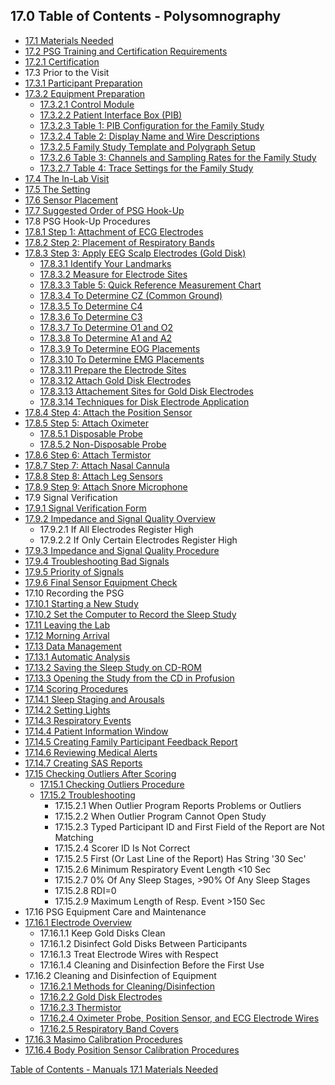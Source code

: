 ## 17.0 Table of Contents - Polysomnography

* [17.1 Materials Needed](:pages_path:/manuals/polysomnography/17-01-materials-needed.md)
* [17.2 PSG Training and Certification Requirements](:pages_path:/manuals/polysomnography/17-02-00-psg-training-cert.md)
 * [17.2.1 Certification](:pages_path:/manuals/polysomnography/17-02-01-certification.md)
* 17.3 Prior to the Visit
 * [17.3.1 Participant Preparation](:pages_path:/manuals/polysomnography/17-03-01-ppt-prep.md)
 * [17.3.2 Equipment Preparation](:pages_path:/manuals/polysomnography/17-03-02-00-equipment-prep.md)
   * [17.3.2.1 Control Module](:pages_path:/manuals/polysomnography/17-03-02-01-control-module.md)
   * [17.3.2.2 Patient Interface Box (PIB)](:pages_path:/manuals/polysomnography/17-03-02-02-pib.md)
   * [17.3.2.3 Table 1: PIB Configuration for the Family Study](:pages_path:/manuals/polysomnography/17-03-02-03-table1-pib-config.md)
   * [17.3.2.4 Table 2: Display Name and Wire Descriptions](:pages_path:/manuals/polysomnography/17-03-02-04-table2-display-wire-config.md)
   * [17.3.2.5 Family Study Template and Polygraph Setup](:pages_path:/manuals/polysomnography/17-03-02-05-template-polygraph-setup.md)
   * [17.3.2.6 Table 3: Channels and Sampling Rates for the Family Study](:pages_path:/manuals/polysomnography/17-03-02-06-table3-channels-sampling-rates.md)
   * [17.3.2.7 Table 4: Trace Settings for the Family Study](:pages_path:/manuals/polysomnography/17-03-02-07-trace-settings.md)
* [17.4 The In-Lab Visit](:pages_path:/manuals/polysomnography/17-04-in-lab-visit.md)
* [17.5 The Setting](:pages_path:/manuals/polysomnography/17-05-the-setting.md)
* [17.6 Sensor Placement](:pages_path:/manuals/polysomnography/17-06-sensor-placement.md)
* [17.7 Suggested Order of PSG Hook-Up](:pages_path:/manuals/polysomnography/17-07-suggested-order-psg-hookup.md)
* 17.8 PSG Hook-Up Procedures
 * [17.8.1 Step 1: Attachment of ECG Electrodes](:pages_path:/manuals/polysomnography/17-08-01-step1.md)
 * [17.8.2 Step 2: Placement of Respiratory Bands](:pages_path:/manuals/polysomnography/17-08-02-step2.md)
 * [17.8.3 Step 3: Apply EEG Scalp Electrodes (Gold Disk)](:pages_path:/manuals/polysomnography/17-08-03-00-step3.md)
   * [17.8.3.1 Identify Your Landmarks](:pages_path:/manuals/polysomnography/17-08-03-01-identify-landmarks.md)
   * [17.8.3.2 Measure for Electrode Sites](:pages_path:/manuals/polysomnography/17-08-03-02-measure-electrode-sites.md)
   * [17.8.3.3 Table 5: Quick Reference Measurement Chart](:pages_path:/manuals/polysomnography/17-08-03-03-table5-measurement-chart.md)
   * [17.8.3.4 To Determine CZ (Common Ground)](:pages_path:/manuals/polysomnography/17-08-03-04-determine-cz.md)
   * [17.8.3.5 To Determine C4](:pages_path:/manuals/polysomnography/17-08-03-05-determine-c4.md)
   * [17.8.3.6 To Determine C3](:pages_path:/manuals/polysomnography/17-08-03-06-determine-c3.md)
   * [17.8.3.7 To Determine O1 and O2](:pages_path:/manuals/polysomnography/17-08-03-07-determine-o1-o2.md)
   * [17.8.3.8 To Determine A1 and A2](:pages_path:/manuals/polysomnography/17-08-03-08-determine-a1-a2.md)
   * [17.8.3.9 To Determine EOG Placements](:pages_path:/manuals/polysomnography/17-08-03-09-determine-eog.md)
   * [17.8.3.10 To Determine EMG Placements](:pages_path:/manuals/polysomnography/17-08-03-10-determine-emg.md)
   * [17.8.3.11 Prepare the Electrode Sites](:pages_path:/manuals/polysomnography/17-08-03-11-prep-electrode-sites.md)
   * [17.8.3.12 Attach Gold Disk Electrodes](:pages_path:/manuals/polysomnography/17-08-03-12-attach-electrodes.md)
   * [17.8.3.13 Attachement Sites for Gold Disk Electrodes](:pages_path:/manuals/polysomnography/17-08-03-13-attachment-sites.md)
   * [17.8.3.14 Techniques for Disk Electrode Application](:pages_path:/manuals/polysomnography/17-08-03-14-techniques-application.md)
 * [17.8.4 Step 4: Attach the Position Sensor](:pages_path:/manuals/polysomnography/17-08-04-step4.md)
 * [17.8.5 Step 5: Attach Oximeter](:pages_path:/manuals/polysomnography/17-08-05-00-step5.md)
   * [17.8.5.1 Disposable Probe](:pages_path:/manuals/polysomnography/17-08-05-01-disposable-probe.md)
   * [17.8.5.2 Non-Disposable Probe](:pages_path:/manuals/polysomnography/17-08-05-02-nondisposable-probe.md)
 * [17.8.6 Step 6: Attach Termistor](:pages_path:/manuals/polysomnography/17-08-06-step6.md)
 * [17.8.7 Step 7: Attach Nasal Cannula](:pages_path:/manuals/polysomnography/17-08-07-step7.md)
 * [17.8.8 Step 8: Attach Leg Sensors](:pages_path:/manuals/polysomnography/17-08-08-step8.md)
 * [17.8.9 Step 9: Attach Snore Microphone](:pages_path:/manuals/polysomnography/17-08-09-step9.md)
* 17.9 Signal Verification
 * [17.9.1 Signal Verification Form](:pages_path:/manuals/polysomnography/17-09-01-signal-verification-form.md)
 * [17.9.2 Impedance and Signal Quality Overview](:pages_path:/manuals/polysomnography/17-09-02-00-impedance-signal-quality-overview.md)
   * 17.9.2.1 If All Electrodes Register High
   * 17.9.2.2 If Only Certain Electrodes Register High
 * [17.9.3 Impedance and Signal Quality Procedure](:pages_path:/manuals/polysomnography/17-09-03-impedance-signal-procedure.md)
 * [17.9.4 Troubleshooting Bad Signals](:pages_path:/manuals/polysomnography/17-09-04-troubleshooting.md)
 * [17.9.5 Priority of Signals](:pages_path:/manuals/polysomnography/17-09-05-signals-priority.md)
 * [17.9.6 Final Sensor Equipment Check](:pages_path:/manuals/polysomnography/17-09-06-sensor-equipment-check.md)
* 17.10 Recording the PSG
 * [17.10.1 Starting a New Study](:pages_path:/manuals/polysomnography/17-10-01-starting-new-study.md)
 * [17.10.2 Set the Computer to Record the Sleep Study](:pages_path:/manuals/polysomnography/17-10-02-set-computer-record-study.md)
* [17.11 Leaving the Lab](:pages_path:/manuals/polysomnography/17-11-leaving-lab.md)
* [17.12 Morning Arrival](:pages_path:/manuals/polysomnography/17-12-morning-arrival.md)
* [17.13 Data Management](:pages_path:/manuals/polysomnography/17-13-00-data-management.md)
 * [17.13.1 Automatic Analysis](:pages_path:/manuals/polysomnography/17-13-01-automatic-analysis.md)
 * [17.13.2 Saving the Sleep Study on CD-ROM](:pages_path:/manuals/polysomnography/17-13-02-saving-sleep-study.md)
 * [17.13.3 Opening the Study from the CD in Profusion](:pages_path:/manuals/polysomnography/17-13-03-opening-study.md)
* [17.14 Scoring Procedures](:pages_path:/manuals/polysomnography/17-14-00-scoring-procedures.md)
 * [17.14.1 Sleep Staging and Arousals](:pages_path:/manuals/polysomnography/17-14-01-sleep-staging-arousals.md)
 * [17.14.2 Setting Lights](:pages_path:/manuals/polysomnography/17-14-02-setting-lights.md)
 * [17.14.3 Respiratory Events](:pages_path:/manuals/polysomnography/17-14-03-respiratory-events.md)
 * [17.14.4 Patient Information Window](:pages_path:/manuals/polysomnography/17-14-04-pt-info-window.md)
 * [17.14.5 Creating Family Participant Feedback Report](:pages_path:/manuals/polysomnography/17-14-05-family-ppt-feedback-report.md)
 * [17.14.6 Reviewing Medical Alerts](:pages_path:/manuals/polysomnography/17-14-06-reviewing-med-alerts.md)
 * [17.14.7 Creating SAS Reports](:pages_path:/manuals/polysomnography/17-14-07-creating-sas-reports.md)
* [17.15 Checking Outliers After Scoring](:pages_path:/manuals/polysomnography/17-15-00-checking-outliers.md)
   * [17.15.1 Checking Outliers Procedure](:pages_path:/manuals/polysomnography/17-15-01-checking-outliers-procedure.md)
   * [17.15.2 Troubleshooting](:pages_path:/manuals/polysomnography/17-15-02-troubleshooting.md)
     * 17.15.2.1 When Outlier Program Reports Problems or Outliers
     * 17.15.2.2 When Outlier Program Cannot Open Study
     * 17.15.2.3 Typed Participant ID and First Field of the Report are Not Matching
     * 17.15.2.4 Scorer ID Is Not Correct
     * 17.15.2.5 First (Or Last Line of the Report) Has String '30 Sec'
     * 17.15.2.6 Minimum Respiratory Event Length <10 Sec
     * 17.15.2.7 0% Of Any Sleep Stages, >90% Of Any Sleep Stages
     * 17.15.2.8 RDI=0
     * 17.15.2.9 Maximum Length of Resp. Event >150 Sec
* 17.16 PSG Equipment Care and Maintenance
 * [17.16.1 Electrode Overview](:pages_path:/manuals/polysomnography/17-16-01-00-electrode-overview.md)
   * 17.16.1.1 Keep Gold Disks Clean
   * 17.16.1.2 Disinfect Gold Disks Between Participants
   * 17.16.1.3 Treat Electrode Wires with Respect
   * 17.16.1.4 Cleaning and Disinfection Before the First Use
 * 17.16.2 Cleaning and Disinfection of Equipment
   * [17.16.2.1 Methods for Cleaning/Disinfection](:pages_path:/manuals/polysomnography/17-16-02-01-methods-clean-disinfect.md)
   * [17.16.2.2 Gold Disk Electrodes](:pages_path:/manuals/polysomnography/17-16-02-02-gold-disk-electrodes.md)
   * [17.16.2.3 Thermistor](:pages_path:/manuals/polysomnography/17-16-02-03-thermistor.md)
   * [17.16.2.4 Oximeter Probe, Position Sensor, and ECG Electrode Wires](:pages_path:/manuals/polysomnography/17-16-02-04-oximeter-probe-etc.md)
   * [17.16.2.5 Respiratory Band Covers](:pages_path:/manuals/polysomnography/17-16-02-05-resp-band-covers.md)
 * [17.16.3 Masimo Calibration Procedures](:pages_path:/manuals/polysomnography/17-16-03-masimo-calibration.md)
 * [17.16.4 Body Position Sensor Calibration Procedures](:pages_path:/manuals/polysomnography/17-16-04-position-sensor-calibration.md)


<div class="center">
<div class="btn-group">
  <a href=":pages_path:/manuals/manual-toc.md" class="btn btn-default">
    <span class="glyphicon glyphicon-chevron-up"></span>
    Table of Contents - Manuals
  </a>

  <a href=":pages_path:/manuals/polysomnography/17-01-materials-needed.md" class="btn btn-success">
    17.1 Materials Needed
    <span class="glyphicon glyphicon-chevron-right"></span>
  </a>
</div>
</div>
